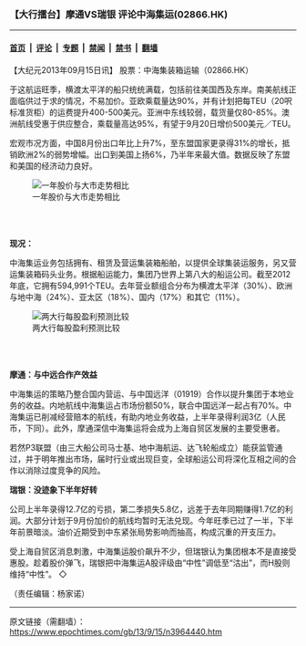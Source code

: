 ### 【大行擂台】摩通VS瑞银 评论中海集运(02866.HK)

---

#### [首页](../../../..?n3964440) &nbsp;|&nbsp; [评论](../../../../../epoch-comment?n3964440) &nbsp;|&nbsp; [专题](../../../../../epoch-special?n3964440) &nbsp;|&nbsp; [禁闻](../../../../../epoch-news?n3964440) &nbsp;|&nbsp; [禁书](../../../../../books?n3964440) &nbsp;|&nbsp; [翻墙](https://github.com/gfw-breaker/nogfw/blob/master/README.md?n3964440)


<div class="post_content" id="artbody" itemprop="articleBody">
 <!-- article content begin -->
 <p>
  【大纪元2013年09月15日讯】
  股票：中海集装箱运输（02866.HK）
 </p>
 <p>
  于这航运旺季，横渡太平洋的船只统统满载，包括前往美国西及东岸。南美航线正面临供过于求的情况，不易加价。亚欧乘载量达90%，并有计划把每TEU（20呎标准货柜）的运费提升400-500美元。亚洲中东线较弱，载货量仅80-85%。澳洲航线受惠于供应整合，乘载量高达95%，有望于9月20日增价500美元／TEU。
 </p>
 <p>
  宏观市况方面，中国8月份出口年比上升7%，至东盟国家更录得31%的增长，抵销欧洲2%的弱势增幅。出口到美国上扬6%，乃半年来最大值。数据反映了东盟和美国的经济动力良好。
 </p>
 <figure aria-describedby="caption-attachment-6746223" class="wp-caption aligncenter" id="attachment_6746223" style="width: 500px">
  <ok href=" https://i.epochtimes.com/assets/uploads/2013/09/1309142248012654.jpg" rel="noreferrer noopener" target="_blank">
   <img alt="一年股价与大市走势相比" class="size-large wp-image-6746223" src="https://i.epochtimes.com/assets/uploads/2013/09/1309142248012654.jpg" title="一年股价与大市走势相比"/>
  </ok>
  <br/><figcaption class="wp-caption-text" id="caption-attachment-6746223">
   一年股价与大市走势相比
  </figcaption><br/>
 </figure><br/>
 <p>
  <b>
   现况：
  </b>
 </p>
 <p>
  中海集运业务包括拥有、租赁及营运集装箱船舶，以提供全球集装运服务，另又营运集装箱码头业务。根据船运能力，集团乃世界上第八大的船运公司。截至2012年底，它拥有594,991个TEU。去年营业额组合分布为横渡太平洋（30%）、欧洲与地中海（24%）、亚太区（18%）、国内（17%）和其它（11%）。
 </p>
 <figure aria-describedby="caption-attachment-6746227" class="wp-caption aligncenter" id="attachment_6746227" style="width: 500px">
  <ok href=" https://i.epochtimes.com/assets/uploads/2013/09/1309142246132654.jpg" rel="noreferrer noopener" target="_blank">
   <img alt="两大行每股盈利预测比较" class="size-large wp-image-6746227" src="https://i.epochtimes.com/assets/uploads/2013/09/1309142246132654.jpg" title="两大行每股盈利预测比较"/>
  </ok>
  <br/><figcaption class="wp-caption-text" id="caption-attachment-6746227">
   两大行每股盈利预测比较
  </figcaption><br/>
 </figure><br/>
 <p>
  <b>
   摩通：与中远合作产效益
  </b>
 </p>
 <p>
  中海集运的策略乃整合国内营运、与中国远洋（01919）合作以提升集团于本地业务的收益。内地航线中海集运占市场份额50%，联合中国远洋一起占有70%。中海集运已削减经营赔本的航线，有助内地业务收益，上半年录得利润3亿（人民币，下同）。此外，摩通深信中海集运将会成为上海自贸区发展的主要受惠者。
 </p>
 <p>
  若然P3联盟（由三大船公司马士基、地中海航运、达飞轮船成立）能获监管通过，并于明年推出市场，届时行业或出现巨变，全球船运公司将深化互相之间的合作以消除过度竞争的风险。
 </p>
 <p>
  <b>
   瑞银：没迹象下半年好转
  </b>
 </p>
 <p>
  公司上半年录得12.7亿的亏损，第二季损失5.8亿，远差于去年同期赚得1.7亿的利润。大部分计划于9月份加价的航线均暂时无法兑现。今年旺季已过了一半，下半年前景暗淡。油价近期受到中东紧张局势影响而抽高，构成沉重的开支压力。
 </p>
 <p>
  受上海自贸区消息刺激，中海集运股价飙升不少，但瑞银认为集团根本不是直接受惠股。趁着股价弹飞，瑞银把中海集运A股评级由“中性”调低至“沽出”，而H股则维持“中性”。 ◇
 </p>
 <p>
  （责任编辑：杨家诺）
  <br/>
 </p>
 <!-- article content end -->
 <div id="below_article_ad">
 </div>
</div>


---

原文链接（需翻墙）：https://www.epochtimes.com/gb/13/9/15/n3964440.htm